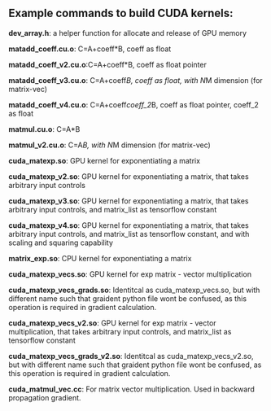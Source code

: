 ## Example commands to build CUDA kernels:

**dev_array.h**: a helper function for allocate and release of GPU memory

**matadd_coeff.cu.o**: C=A+coeff*B, coeff as float

**matadd_coeff_v2.cu.o**:C=A+coeff*B, coeff as float pointer

**matadd_coeff_v3.cu.o**: C=A+coeff*B, coeff as float, with N*M dimension (for matrix-vec)

**matadd_coeff_v4.cu.o**: C=A+coeff*coeff_2*B, coeff as float pointer, coeff_2 as float

**matmul.cu.o**: C=A*B

**matmul_v2.cu.o**: C=A*B, with N*M dimension (for matrix-vec)

**cuda_matexp.so**: GPU kernel for exponentiating a matrix

**cuda_matexp_v2.so**: GPU kernel for exponentiating a matrix, that takes arbitrary input controls

**cuda_matexp_v3.so**: GPU kernel for exponentiating a matrix, that takes arbitrary input controls, and matrix_list as tensorflow constant

**cuda_matexp_v4.so**: GPU kernel for exponentiating a matrix, that takes arbitrary input controls, and matrix_list as tensorflow constant, and with scaling and squaring capability

**matrix_exp.so**: CPU kernel for exponentiating a matrix

**cuda_matexp_vecs.so**: GPU kernel for exp matrix - vector multiplication

**cuda_matexp_vecs_grads.so**: Identitcal as cuda_matexp_vecs.so, but with different name such that graident python file wont be confused, as this operation is required in gradient calculation.

**cuda_matexp_vecs_v2.so**: GPU kernel for exp matrix - vector multiplication, that takes arbitrary input controls, and matrix_list as tensorflow constant

**cuda_matexp_vecs_grads_v2.so**: Identitcal as cuda_matexp_vecs_v2.so, but with different name such that graident python file wont be confused, as this operation is required in gradient calculation.

**cuda_matmul_vec.cc**: For matrix vector multiplication. Used in backward propagation gradient.

